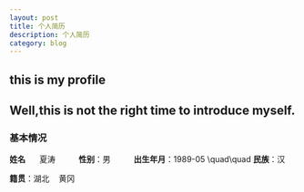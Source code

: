 ```yaml
---
layout: post
title: 个人简历
description: 个人简历
category: blog
---
```


## this is my profile
## Well,this is not the right time to introduce myself.

### 基本情况

**姓名** $\quad$ 夏涛 $\quad\quad$ **性别**：男 $\quad\quad$ **出生年月**：1989-05 \quad\quad **民族**：汉

**籍贯**：湖北$\quad$黄冈
